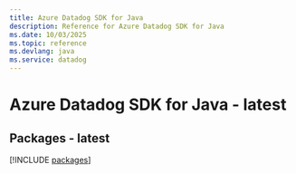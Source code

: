 ```yaml
---
title: Azure Datadog SDK for Java
description: Reference for Azure Datadog SDK for Java
ms.date: 10/03/2025
ms.topic: reference
ms.devlang: java
ms.service: datadog
---
```

# Azure Datadog SDK for Java - latest
## Packages - latest
[!INCLUDE [packages](datadog-index.md)]